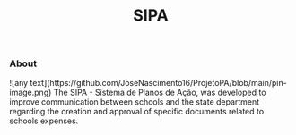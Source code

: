 <h1 align="center"> SIPA </h1><br>
<h3> About </h3> 
![any text](https://github.com/JoseNascimento16/ProjetoPA/blob/main/pin-image.png)
 The SIPA - Sistema de Planos de Ação, was developed to improve communication between schools and the state department regarding the creation and approval of specific documents related to schools expenses.
